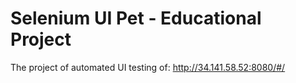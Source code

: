 # Selenium UI Pet - Educational Project

The project of automated UI testing of: http://34.141.58.52:8080/#/
